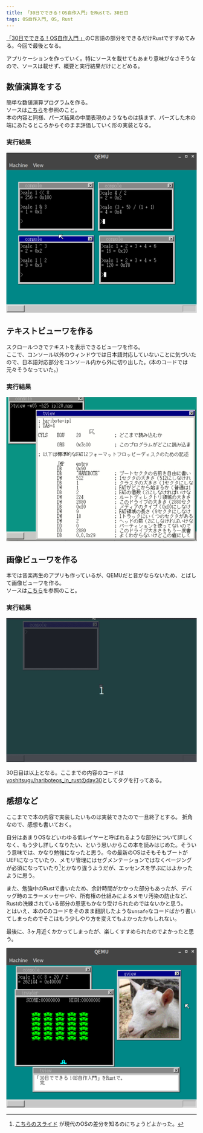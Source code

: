 ```yaml
---
title: 「30日でできる！OS自作入門」をRustで。30日目
tags: OS自作入門, OS, Rust
---
```


[「30日でできる！OS自作入門 」](https://book.mynavi.jp/supportsite/detail/4839919844.html)のC言語の部分をできるだけRustですすめてみる。今回で最後となる。
<!--more-->

アプリケーションを作っていく。特にソースを載せてもあまり意味がなさそうなので、ソースは載せず、概要と実行結果だけにとどめる。

## 数値演算をする

簡単な数値演算プログラムを作る。  
ソースは[こちら](https://github.com/yoshitsugu/hariboteos_in_rust/blob/master/apps/calc/src/lib.rs)を参照のこと。  
本の内容と同様、パーズ結果の中間表現のようなものは挟まず、パーズした木の端にあたるところからそのまま評価していく形の実装となる。

### 実行結果

<img src="/images/20190823/calc.png" class="blog-img img-responsive" alt="数値演算" title="数値演算"/> 


## テキストビューワを作る

スクロールつきでテキストを表示できるビューワを作る。  
ここで、コンソール以外のウィンドウでは日本語対応していないことに気づいたので、日本語対応部分をコンソール内から外に切り出した。(本のコードでは元々そうなっていた。)


### 実行結果

<img src="/images/20190823/tview.gif" class="blog-img img-responsive" alt="テキストビューワ" title="テキストビューワ"/> 


## 画像ビューワを作る

本では音楽再生のアプリも作っているが、QEMUだと音がならないため、とばして画像ビューワを作る。  
ソースは[こちら]()を参照のこと。

### 実行結果

<img src="/images/20190823/gview.gif" class="blog-img img-responsive" alt="画像ビューワ" title="画像ビューワ"/> 


30日目は以上となる。ここまでの内容のコードは[yoshitsugu/hariboteos_in_rustのday30](https://github.com/yoshitsugu/hariboteos_in_rust/tree/day30)としてタグを打ってある。


## 感想など

ここまでで本の内容で実装したいものは実装できたので一旦終了とする。 
折角なので、感想も書いておく。  
  
自分はあまりOSなどいわゆる低レイヤーと呼ばれるような部分について詳しくなく、もう少し詳しくなりたい、という思いからこの本を読みはじめた。そういう意味では、かなり勉強になったと思う。今の最新のOSはそもそもブートがUEFIになっていたり、メモリ管理にはセグメンテーションではなくページングが必須になっていたり[^1]とかなり違うようだが、エッセンスを学ぶにはよかったように思う。  
  
また、勉強中のRustで書いたため、余計時間がかかった部分もあったが、デバッグ時のエラーメッセージや、所有権の仕組みによるメモリ汚染の防止など、Rustの洗練されている部分の恩恵もかなり受けられたのではないかと思う。  
とはいえ、本のCのコードをそのまま翻訳したような`unsafe`なコードばかり書いてしまったのでそこはもう少しやり方を変えてもよかったかもしれない。  
  
最後に、3ヶ月近くかかってしまったが、楽しくすすめられたのでよかったと思う。  

<img src="/images/20190823/haribote.png" class="blog-img img-responsive" />


[^1]: [こちらのスライド](https://docs.google.com/presentation/d/1mbLk70RKi-ExLzb78WosCu5DujpQN2K7B9iSbUGRXq4/mobilepresent) が現代のOSの差分を知るのにちょうどよかった。
